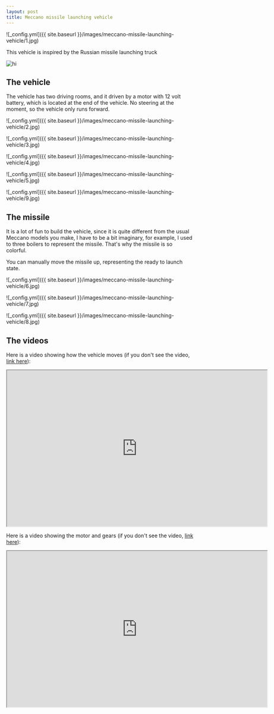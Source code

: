 ```yaml
---
layout: post
title: Meccano missile launching vehicle
---
```


![_config.yml]({{ site.baseurl }}/images/meccano-missile-launching-vehicle/1.jpg)

This vehicle is inspired by the Russian missile launching truck

<img src="http://www.zerohedge.com/sites/default/files/images/user5/imageroot/topol%20M%20ICBM.jpg" alt="hi" class="inline"/>

## The vehicle

The vehicle has two driving rooms, and it driven by a motor with 12 volt battery, which is located at the end of the
vehicle. No steering at the moment, so the vehicle only runs forward.

![_config.yml]({{ site.baseurl }}/images/meccano-missile-launching-vehicle/2.jpg)

![_config.yml]({{ site.baseurl }}/images/meccano-missile-launching-vehicle/3.jpg)

![_config.yml]({{ site.baseurl }}/images/meccano-missile-launching-vehicle/4.jpg)

![_config.yml]({{ site.baseurl }}/images/meccano-missile-launching-vehicle/5.jpg)

![_config.yml]({{ site.baseurl }}/images/meccano-missile-launching-vehicle/9.jpg)


## The missile

It is a lot of fun to build the vehicle, since it is quite different from the usual Meccano models you make, I have to
be a bit imaginary, for example, I used to three boilers to represent the missile. That's why the missile is so colorful.

You can manually move the missile up, representing the ready to launch state.

![_config.yml]({{ site.baseurl }}/images/meccano-missile-launching-vehicle/6.jpg)

![_config.yml]({{ site.baseurl }}/images/meccano-missile-launching-vehicle/7.jpg)

![_config.yml]({{ site.baseurl }}/images/meccano-missile-launching-vehicle/8.jpg)


## The videos

Here is a video showing how the vehicle moves (if you don't see the video, [link here](https://www.youtube.com/watch?v=lt-IkaC0qqg)):

<iframe width="700" height="420" src="http://www.youtube.com/embed/lt-IkaC0qqg?color=white&theme=light&scheme=https"></iframe>

Here is a video showing the motor and gears (if you don't see the video, [link here](https://www.youtube.com/watch?v=h4M9OXG6gtg)):

<iframe width="700" height="420" src="http://www.youtube.com/embed/h4M9OXG6gtg?color=white&theme=light&scheme=https"></iframe>

